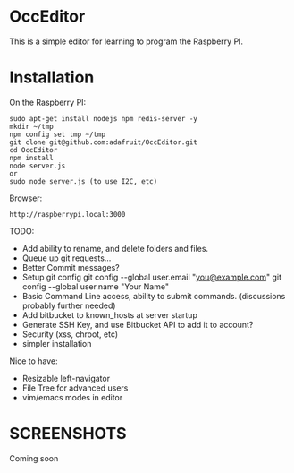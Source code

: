 OccEditor
================
This is a simple editor for learning to program the Raspberry PI.

Installation
============

On the Raspberry PI:

    sudo apt-get install nodejs npm redis-server -y
    mkdir ~/tmp
    npm config set tmp ~/tmp
    git clone git@github.com:adafruit/OccEditor.git
    cd OccEditor
    npm install
    node server.js
    or
    sudo node server.js (to use I2C, etc)

Browser:

    http://raspberrypi.local:3000

TODO:
- Add ability to rename, and delete folders and files.
- Queue up git requests...
- Better Commit messages?
- Setup git config
    git config --global user.email "you@example.com"
    git config --global user.name "Your Name"
- Basic Command Line access, ability to submit commands. (discussions probably further needed)
- Add bitbucket to known_hosts at server startup
- Generate SSH Key, and use Bitbucket API to add it to account?
- Security (xss, chroot, etc)
- simpler installation

Nice to have:
- Resizable left-navigator
- File Tree for advanced users
- vim/emacs modes in editor


SCREENSHOTS
===========
Coming soon